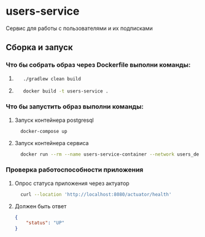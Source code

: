 # users-service

Сервис для работы с пользователями и их подписками

## Сборка и запуск

### Что бы собрать образ через Dockerfile выполни команды:

1. ```bash  
      ./gradlew clean build
    ```
2. ```bash  
      docker build -t users-service .
    ```

### Что бы запустить образ выполни команды:

1. Запуск контейнера postgresql
   ```bash  
     docker-compose up
   ```
2. Запуск контейнера сервиса
   ```bash  
     docker run --rm --name users-service-container --network users_default -p 8080:8080 users-service
   ```

### Проверка работоспособности приложения

1. Опрос статуса приложения через актуатор

   ```bash  
     curl --location 'http://localhost:8080/actuator/health'
   ```

2. Должен быть ответ
   ```json
   {
       "status": "UP"
   }
   ```